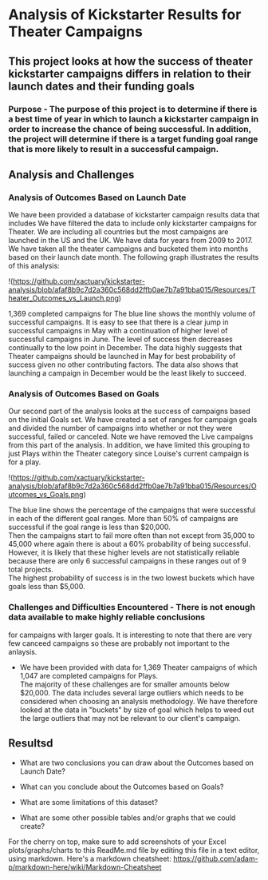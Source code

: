# Analysis of Kickstarter Results for Theater Campaigns

## This project looks at how the success of theater kickstarter campaigns differs in relation to their launch dates and their funding goals

### Purpose - The purpose of this project is to determine if there is a best time of year in which to launch a kickstarter campaign in order to increase the chance of being successful.  In addition, the project will determine if there is a target funding goal range that is more likely to result in a successful campaign. 

## Analysis and Challenges 

### Analysis of Outcomes Based on Launch Date

We have been provided a database of kickstarter campaign results data that includes We have filtered the data to include only kickstarter campaigns for Theater.  We are including all countries but the most campaigns are launched in the US and the UK.  We have data for years from 2009 to 2017.  We have taken all the theater campaigns and bucketed them into months based on their launch date month.  The following graph illustrates the results of this analysis:

!(https://github.com/xactuary/kickstarter-analysis/blob/afaf8b9c7d2a360c568dd2ffb0ae7b7a91bba015/Resources/Theater_Outcomes_vs_Launch.png)

1,369 completed campaigns for 
The blue line shows the monthly volume of successful campaigns.  It is easy to see that there is a clear jump in successful campaigns in May with a continuation of higher
level of successful campaigns in June.  The level of success then decreases continually to the low point in December. The data highly suggests that Theater campaigns should be launched in May for best probability of success given no other contributing factors.  The data also shows that launching a campaign in December would be the least likely to succeed. 

 
### Analysis of Outcomes Based on Goals

Our second part of the analysis looks at the success of campaigns based on the initial Goals set.  We have created a set of ranges for campaign
goals and divided the number of campaigns into whether or not they were successful, failed or canceled.  Note we have removed the Live 
campaigns from this part of the analysis.  In addition, we have limited this grouping to just Plays within the Theater category since Louise's current campaign
is for a play.  

!(https://github.com/xactuary/kickstarter-analysis/blob/afaf8b9c7d2a360c568dd2ffb0ae7b7a91bba015/Resources/Outcomes_vs_Goals.png)

The blue line shows the percentage of the campaigns that were successful in each of the different goal ranges.  More than 50% of campaigns are successful if the goal range is less than $20,000.  
Then the campaigns start to fail more often than not except from 35,000 to 45,000 where again there is about a 60% probability of being successful.  
However, it is likely that these higher levels are not statistically reliable because there are only 6 successful campaigns in these ranges out of 9 total projects.  
  The highest probability of success is in the two lowest buckets which have goals less than $5,000.  

### Challenges and Difficulties Encountered - There is not enough data available to make highly reliable conclusions 
for campaigns with larger goals.  It is interesting to note that there are very few canceed campaigns so these are 
probably not important to the anlaysis.  

- We have been provided with data for 1,369 Theater campaigns of which 1,047 are completed campaigns for Plays.  
The majority of these challenges are for smaller amounts below $20,000.  The data includes several large outliers which needs 
to be considered when choosing an analysis methodology.  We have therefore looked at the data in "buckets" by size of
goal which helps to weed out the large outliers that may not be relevant to our client's campaign. 



## Resultsd

- What are two conclusions you can draw about the Outcomes based on Launch Date?

- What can you conclude about the Outcomes based on Goals?

- What are some limitations of this dataset?

- What are some other possible tables and/or graphs that we could create?

For the cherry on top, make sure to add screenshots of your Excel plots/graphs/charts to this ReadMe.md file by editing this file in a text editor, using markdown. Here's a markdown cheatsheet:
https://github.com/adam-p/markdown-here/wiki/Markdown-Cheatsheet
